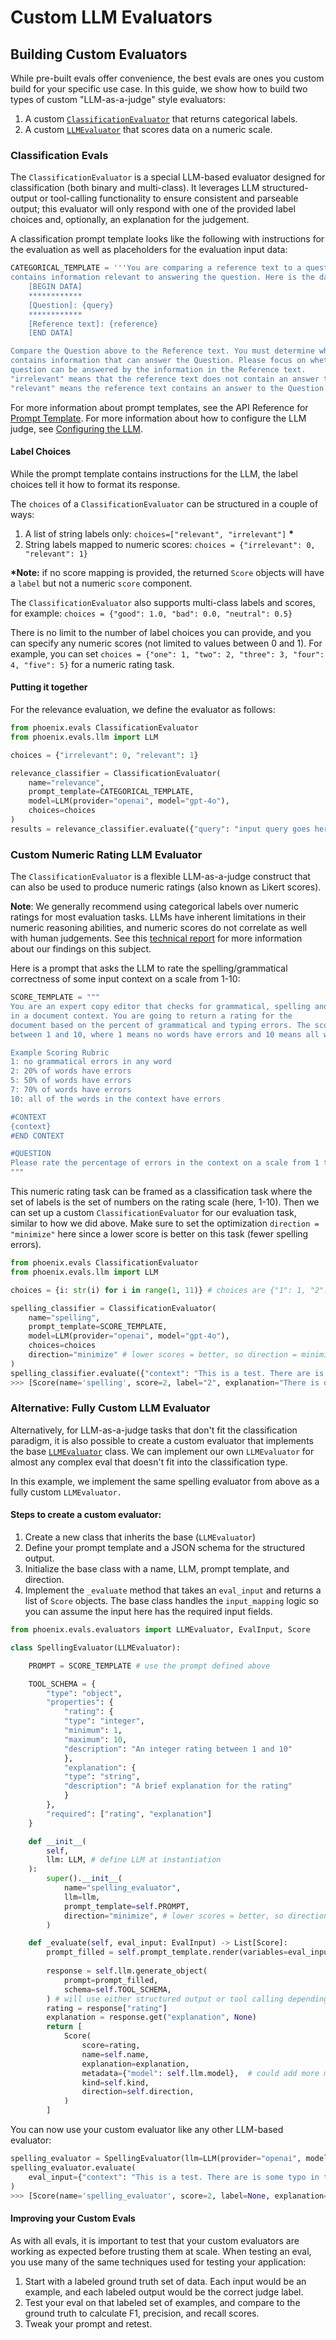 # Custom LLM Evaluators

## Building Custom Evaluators

While pre-built evals offer convenience, the best evals are ones you custom build for your specific use case. In this guide, we show how to build two types of custom "LLM-as-a-judge" style evaluators:

1. A custom [`ClassificationEvaluator`](https://arize-phoenix.readthedocs.io/projects/evals/en/latest/api/evals.html#classificationevaluator) that returns categorical labels.
2. A custom [`LLMEvaluator`](https://arize-phoenix.readthedocs.io/projects/evals/en/latest/api/evals.html#llmevaluator) that scores data on a numeric scale.

### Classification Evals

The `ClassificationEvaluator` is a special LLM-based evaluator designed for classification (both binary and multi-class). It leverages LLM structured-output or tool-calling functionality to ensure consistent and parseable output; this evaluator will only respond with one of the provided label choices and, optionally, an explanation for the judgement.

A classification prompt template looks like the following with instructions for the evaluation as well as placeholders for the evaluation input data:

```python
CATEGORICAL_TEMPLATE = '''You are comparing a reference text to a question and trying to determine if the reference text
contains information relevant to answering the question. Here is the data:
    [BEGIN DATA]
    ************
    [Question]: {query}
    ************
    [Reference text]: {reference}
    [END DATA]

Compare the Question above to the Reference text. You must determine whether the Reference text
contains information that can answer the Question. Please focus on whether the very specific
question can be answered by the information in the Reference text.
"irrelevant" means that the reference text does not contain an answer to the Question.
"relevant" means the reference text contains an answer to the Question. '''
```

For more information about prompt templates, see the API Reference for [Prompt Template](https://arize-phoenix.readthedocs.io/projects/evals/en/latest/api/evals.html#prompt-template). For more information about how to configure the LLM judge, see [Configuring the LLM](configuring-the-llm/).

#### Label Choices

While the prompt template contains instructions for the LLM, the label choices tell it how to format its response.

The `choices` of a `ClassificationEvaluator` can be structured in a couple of ways:

1. A list of string labels only: `choices=["relevant", "irrelevant"]` **\***
2. String labels mapped to numeric scores: `choices = {"irrelevant": 0, "relevant": 1}`

**\*Note:** if no score mapping is provided, the returned `Score` objects will have a `label` but not a numeric `score` component.

The `ClassificationEvaluator` also supports multi-class labels and scores, for example: `choices = {"good": 1.0, "bad": 0.0, "neutral": 0.5}`

There is no limit to the number of label choices you can provide, and you can specify any numeric scores (not limited to values between 0 and 1). For example, you can set `choices = {"one": 1, "two": 2, "three": 3, "four": 4, "five": 5}` for a numeric rating task.&#x20;

#### Putting it together

For the relevance evaluation, we define the evaluator as follows:

```python
from phoenix.evals ClassificationEvaluator
from phoenix.evals.llm import LLM

choices = {"irrelevant": 0, "relevant": 1}

relevance_classifier = ClassificationEvaluator(
    name="relevance",
    prompt_template=CATEGORICAL_TEMPLATE,
    model=LLM(provider="openai", model="gpt-4o"),
    choices=choices
)
results = relevance_classifier.evaluate({"query": "input query goes here", "reference": "document text goes here"})
```

### Custom Numeric Rating LLM Evaluator

The `ClassificationEvaluator` is a flexible LLM-as-a-judge construct that can also be used to produce numeric ratings (also known as Likert scores).&#x20;

**Note**: We generally recommend using categorical labels over numeric ratings for most evaluation tasks. LLMs have inherent limitations in their numeric reasoning abilities, and numeric scores do not correlate as well with human judgements. See this [technical report](https://arize.com/blog/testing-binary-vs-score-llm-evals-on-the-latest-models/) for more information about our findings on this subject.&#x20;

Here is a prompt that asks the LLM to rate the spelling/grammatical correctness of some input context on a scale from 1-10:

```python
SCORE_TEMPLATE = """
You are an expert copy editor that checks for grammatical, spelling and typing errors
in a document context. You are going to return a rating for the
document based on the percent of grammatical and typing errors. The score should be
between 1 and 10, where 1 means no words have errors and 10 means all words have errors. 

Example Scoring Rubric
1: no grammatical errors in any word
2: 20% of words have errors
5: 50% of words have errors 
7: 70% of words have errors 
10: all of the words in the context have errors 

#CONTEXT
{context}
#END CONTEXT

#QUESTION
Please rate the percentage of errors in the context on a scale from 1 to 10. 
"""
```

This numeric rating task can be framed as a classification task where the set of labels is the set of numbers on the rating scale (here, 1-10). Then we can set up a custom `ClassificationEvaluator` for our evaluation task, similar to how we did above. Make sure to set the optimization `direction = "minimize"` here since a lower score is better on this task (fewer spelling errors).&#x20;

```python
from phoenix.evals ClassificationEvaluator
from phoenix.evals.llm import LLM

choices = {i: str(i) for i in range(1, 11)} # choices are {"1": 1, "2": 2, etc...}

spelling_classifier = ClassificationEvaluator(
    name="spelling",
    prompt_template=SCORE_TEMPLATE,
    model=LLM(provider="openai", model="gpt-4o"),
    choices=choices
    direction="minimize" # lower scores = better, so direction = minimize 
)
spelling_classifier.evaluate({"context": "This is a test. There are is some typo in this sentence."})
>>> [Score(name='spelling', score=2, label="2", explanation="There is one grammatical error ('There are is') and one typo ('typo' instead of 'typos'), which roughly represents 20% of the 10 words in the document.", metadata={'model': 'gpt-4o-mini'}, kind='llm', direction='minimize')]
```

### Alternative: Fully Custom LLM Evaluator

Alternatively, for LLM-as-a-judge tasks that don't fit the classification paradigm, it is also possible to create a custom evaluator that implements the base [`LLMEvaluator`](https://arize-phoenix.readthedocs.io/projects/evals/en/latest/api/evals.html#llmevaluator) class. We can implement our own `LLMEvaluator` for almost any complex eval that doesn't fit into the classification type.

In this example, we implement the same spelling evaluator from above as a fully custom `LLMEvaluator.` &#x20;

#### Steps to create a custom evaluator:

1. Create a new class that inherits the base (`LLMEvaluator`)
2. Define your prompt template and a JSON schema for the structured output.
3. Initialize the base class with a name, LLM, prompt template, and direction.
4. Implement the `_evaluate` method that takes an `eval_input` and returns a list of `Score` objects. The base class handles the `input_mapping` logic so you can assume the input here has the required input fields.

```python
from phoenix.evals.evaluators import LLMEvaluator, EvalInput, Score

class SpellingEvaluator(LLMEvaluator):

    PROMPT = SCORE_TEMPLATE # use the prompt defined above

    TOOL_SCHEMA = {
        "type": "object",
        "properties": {
            "rating": {
            "type": "integer",
            "minimum": 1,
            "maximum": 10,
            "description": "An integer rating between 1 and 10"
            },
            "explanation": {
            "type": "string",
            "description": "A brief explanation for the rating"
            }
        },
        "required": ["rating", "explanation"]
    }

    def __init__(
        self,
        llm: LLM, # define LLM at instantiation 
    ):
        super().__init__(
            name="spelling_evaluator",
            llm=llm,
            prompt_template=self.PROMPT,
            direction="minimize", # lower scores = better, so direction = minimize 
        )

    def _evaluate(self, eval_input: EvalInput) -> List[Score]:
        prompt_filled = self.prompt_template.render(variables=eval_input)
        
        response = self.llm.generate_object(
            prompt=prompt_filled,
            schema=self.TOOL_SCHEMA,
        ) # will use either structured output or tool calling depending on model capabilities 
        rating = response["rating"]
        explanation = response.get("explanation", None)
        return [
            Score(
                score=rating,
                name=self.name,
                explanation=explanation,
                metadata={"model": self.llm.model},  # could add more metadata here if you want
                kind=self.kind,
                direction=self.direction,
            )
        ]
```

You can now use your custom evaluator like any other LLM-based evaluator:

```python
spelling_evaluator = SpellingEvaluator(llm=LLM(provider="openai", model="gpt-4o-mini"))
spelling_evaluator.evaluate(
    eval_input={"context": "This is a test. There are is some typo in this sentence."}
)
>>> [Score(name='spelling_evaluator', score=2, label=None, explanation="There is one grammatical error ('There are is') and one typo ('typo' instead of 'typos'), which roughly represents 20% of the 10 words in the document.", metadata={'model': 'gpt-4o-mini'}, kind='llm', direction='minimize')]
```

#### Improving your Custom Evals

As with all evals, it is important to test that your custom evaluators are working as expected before trusting them at scale. When testing an eval, you use many of the same techniques used for testing your application:

1. Start with a labeled ground truth set of data. Each input would be an example, and each labeled output would be the correct judge label.
2. Test your eval on that labeled set of examples, and compare to the ground truth to calculate F1, precision, and recall scores.
3. Tweak your prompt and retest.
